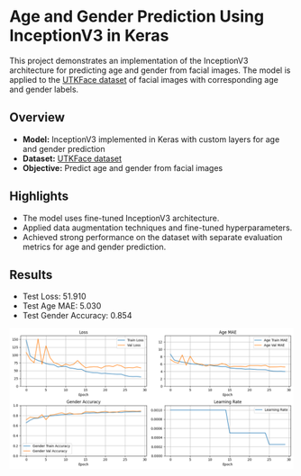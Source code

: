 # Age and Gender Prediction Using InceptionV3 in Keras

This project demonstrates an implementation of the InceptionV3 architecture for predicting age and gender from facial images. The model is applied to the [UTKFace dataset](https://www.kaggle.com/jangedoo/utkface-new) of facial images with corresponding age and gender labels.

## Overview

- **Model:** InceptionV3 implemented in Keras with custom layers for age and gender prediction
- **Dataset:** [UTKFace dataset](https://www.kaggle.com/jangedoo/utkface-new)
- **Objective:** Predict age and gender from facial images


## Highlights

- The model uses fine-tuned InceptionV3 architecture. 
- Applied data augmentation techniques and fine-tuned hyperparameters.
- Achieved strong performance on the dataset with separate evaluation metrics for age and gender prediction.

## Results

- Test Loss: 51.910
- Test Age MAE: 5.030
- Test Gender Accuracy: 0.854

![Results](download.png)
